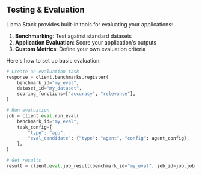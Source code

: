 ## Testing & Evaluation

Llama Stack provides built-in tools for evaluating your applications:

1. **Benchmarking**: Test against standard datasets
2. **Application Evaluation**: Score your application's outputs
3. **Custom Metrics**: Define your own evaluation criteria

Here's how to set up basic evaluation:

```python
# Create an evaluation task
response = client.benchmarks.register(
    benchmark_id="my_eval",
    dataset_id="my_dataset",
    scoring_functions=["accuracy", "relevance"],
)

# Run evaluation
job = client.eval.run_eval(
    benchmark_id="my_eval",
    task_config={
        "type": "app",
        "eval_candidate": {"type": "agent", "config": agent_config},
    },
)

# Get results
result = client.eval.job_result(benchmark_id="my_eval", job_id=job.job_id)
```
